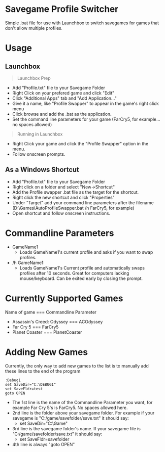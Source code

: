 # Savegame Profile Switcher
Simple .bat file for use with Launchbox to switch savegames for games that don't allow multiple profiles.

# Usage
## Launchbox
> Launchbox Prep
- Add "Profile.txt" file to your Savegame Folder
- Right Click on your prefered game and click "Edit"
- Click "Additional Apps" tab and "Add Application..."
- Give it a name, like "Profile Swapper" to appear in the game's right click menu
- Click browse and add the .bat as the application.
- Set the command line parameters for your game (FarCry5, for example... no spaces allowed)
> Running in Launchbox
- Right Click your game and click the "Profile Swapper" option in the menu.
- Follow onscreen prompts.

## As a Windows Shortcut
- Add "Profile.txt" file to your Savegame Folder
- Right click on a folder and select "New->Shortcut"
- Add the Profile swapper .bat file as the target for the shortcut.
- Right click the new shortcut and click "Properties"
- Under "Target" add your command line parameters after the filename (D:\Games\AutoProfileSwapper.bat /h FarCry5, for example)
- Open shortcut and follow onscreen instructions.

# Commandline Parameters
- GameName1
  - Loads GameName1's current profile and asks if you want to swap profiles.
- /h GameName1
  - Loads GameName1's Current profile and automatically swaps profiles after 10 seconds. Great for computers lacking mouse/keyboard. Can be exited early by closing the prompt.

# Currently Supported Games
Name of game === Commandline Parameter
- Assassin's Creed: Odyssey === ACOdyssey
- Far Cry 5 === FarCry5
- Planet Coaster === PlanetCoaster

# Adding New Games
Currently, the only way to add new games to the list is to manually add these lines to the end of the program
~~~
:Debug1
set SaveDir="C:\DEBUG1"
set SaveFldr=test
goto OPEN
~~~
- The 1st line is the name of the Commandline Parameter you want, for example Far Cry 5's is FarCry5. No spaces allowed here.
- 2nd line is the folder above your savegame folder. For example if your savegame is "C:/game/savefolder/save.txt" it should say:
  - set SaveDir="C:\Game"
- 3rd line is the savegame folder's name. If your savegame file is "C:/game/savefolder/save.txt" it should say:
  - set SaveFldr=savefolder
- 4th line is always "goto OPEN"
